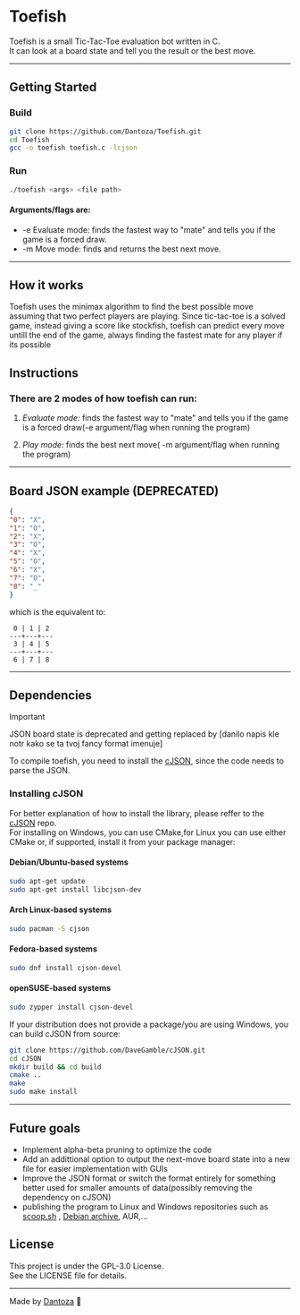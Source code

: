 # Toefish

Toefish is a small Tic-Tac-Toe evaluation bot written in C.  
It can look at a board state and tell you the result or the best move.

---

## Getting Started

### Build

```bash
git clone https://github.com/Dantoza/Toefish.git
cd Toefish
gcc -o toefish toefish.c -lcjson
```

### Run

```bash
./toefish <args> <file path>
```
#### Arguments/flags are:
* -e    Evaluate mode: finds the fastest way to "mate" and tells you if the game is a forced draw.
* -m    Move mode: finds and returns the best next move.

---

## How it works
Toefish uses the minimax algorithm to find the best possible move assuming that two perfect players are playing.
Since tic-tac-toe is a solved game, instead giving a score like stockfish, toefish can predict every move untill the end of the game,
always finding the fastest mate for any player if its possible
## Instructions
### There are 2 modes of how toefish can run:
1. _Evaluate mode:_ finds the fastest way to "mate" and tells you if the game is a forced draw(-e argument/flag when running the program)


2. _Play mode:_ finds the best next move( -m argument/flag when running the program)


---

## Board JSON example (DEPRECATED)

```json
{
"0": "X",
"1": "O",
"2": "X",
"3": "O",
"4": "X",
"5": "O",
"6": "X",
"7": "O",
"8": "_"
}
```
which is the equivalent to: 
``` 
 0 | 1 | 2
---+---+---
 3 | 4 | 5 
---+---+---
 6 | 7 | 8
```
---
## Dependencies

> [!IMPORTANT]
> JSON board state is deprecated and getting replaced by [danilo napis kle notr kako se ta tvoj fancy format imenuje]

To compile toefish, you need to install the [cJSON](https://github.com/DaveGamble/cJSON), since the code needs to parse the JSON.

### Installing cJSON
For better explanation of how to install the library, please reffer to the [cJSON](https://github.com/DaveGamble/cJSON) repo.  
For installing on Windows, you can use CMake,for Linux you can use either CMake or, if supported, install it from your package manager:
#### Debian/Ubuntu-based systems

```bash
sudo apt-get update
sudo apt-get install libcjson-dev
```

#### Arch Linux-based systems

```bash
sudo pacman -S cjson
```

#### Fedora-based systems

```bash
sudo dnf install cjson-devel
```

#### openSUSE-based systems

```bash
sudo zypper install cjson-devel
```

If your distribution does not provide a package/you are using Windows, you can build cJSON from source:

```bash
git clone https://github.com/DaveGamble/cJSON.git
cd cJSON
mkdir build && cd build
cmake ..
make
sudo make install
```
---
## Future goals
- Implement alpha-beta pruning to optimize the code
- Add an addittional option to output the next-move board state into a new file for easier implementation with GUIs
- Improve the JSON format or switch the format entirely for something better used for smaller amounts of data(possibly removing the dependency on cJSON)
- publishing the program to Linux and Windows repositories such as [scoop.sh](https://scoop.sh/) , [Debian archive](https://deb.debian.org/debian/), AUR,...
## License

This project is under the GPL-3.0 License.  
See the LICENSE file for details.

---

Made by [Dantoza](https://github.com/Dantoza) 🎣

